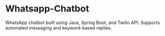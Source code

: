 # Whatsapp-Chatbot
WhatsApp chatbot built using Java, Spring Boot, and Twilio API. Supports automated messaging and keyword-based replies.
